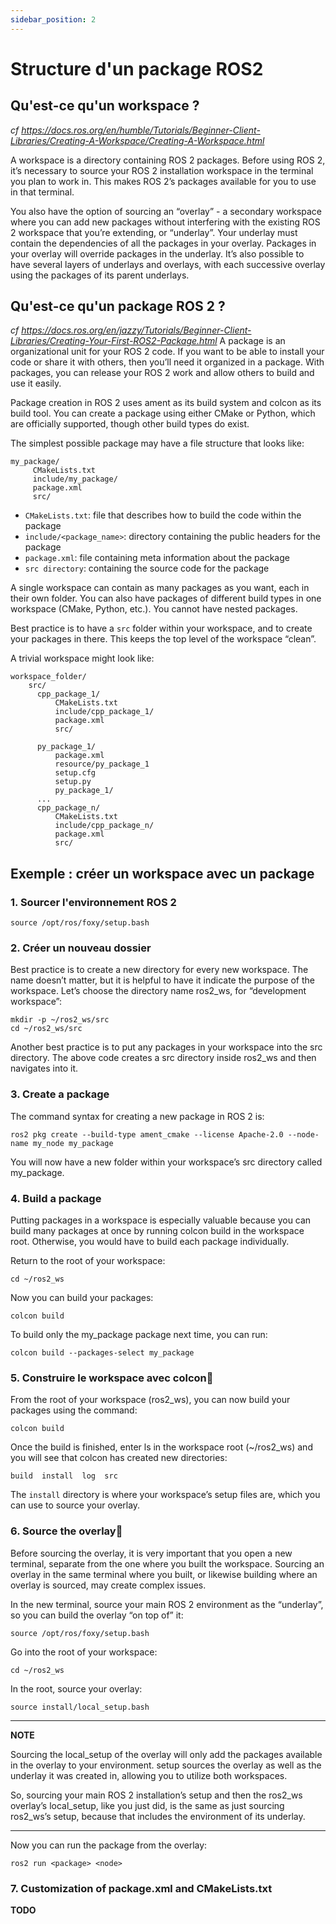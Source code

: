 ```yaml
---
sidebar_position: 2
---
```

# Structure d'un package ROS2
## Qu'est-ce qu'un workspace ?
*cf https://docs.ros.org/en/humble/Tutorials/Beginner-Client-Libraries/Creating-A-Workspace/Creating-A-Workspace.html*

A workspace is a directory containing ROS 2 packages. Before using ROS 2, it’s necessary to source your ROS 2 installation workspace in the terminal you plan to work in. This makes ROS 2’s packages available for you to use in that terminal.

You also have the option of sourcing an “overlay” - a secondary workspace where you can add new packages without interfering with the existing ROS 2 workspace that you’re extending, or “underlay”. Your underlay must contain the dependencies of all the packages in your overlay. Packages in your overlay will override packages in the underlay. It’s also possible to have several layers of underlays and overlays, with each successive overlay using the packages of its parent underlays.

## Qu'est-ce qu'un package ROS 2 ?
*cf https://docs.ros.org/en/jazzy/Tutorials/Beginner-Client-Libraries/Creating-Your-First-ROS2-Package.html*
A package is an organizational unit for your ROS 2 code. If you want to be able to install your code or share it with others, then you’ll need it organized in a package. With packages, you can release your ROS 2 work and allow others to build and use it easily.

Package creation in ROS 2 uses ament as its build system and colcon as its build tool. You can create a package using either CMake or Python, which are officially supported, though other build types do exist.

The simplest possible package may have a file structure that looks like:
```
my_package/
     CMakeLists.txt
     include/my_package/
     package.xml
     src/
```
- `CMakeLists.txt`: file that describes how to build the code within the package
- `include/<package_name>`: directory containing the public headers for the package
- `package.xml`: file containing meta information about the package
- `src directory`: containing the source code for the package

A single workspace can contain as many packages as you want, each in their own folder. You can also have packages of different build types in one workspace (CMake, Python, etc.). You cannot have nested packages.

Best practice is to have a `src` folder within your workspace, and to create your packages in there. This keeps the top level of the workspace “clean”.

A trivial workspace might look like:
```
workspace_folder/
    src/
      cpp_package_1/
          CMakeLists.txt
          include/cpp_package_1/
          package.xml
          src/

      py_package_1/
          package.xml
          resource/py_package_1
          setup.cfg
          setup.py
          py_package_1/
      ...
      cpp_package_n/
          CMakeLists.txt
          include/cpp_package_n/
          package.xml
          src/
```



## Exemple : créer un workspace avec un package

### 1. Sourcer l'environnement ROS 2
`source /opt/ros/foxy/setup.bash`

### 2. Créer un nouveau dossier
Best practice is to create a new directory for every new workspace. The name doesn’t matter, but it is helpful to have it indicate the purpose of the workspace. Let’s choose the directory name ros2_ws, for “development workspace”:
```
mkdir -p ~/ros2_ws/src
cd ~/ros2_ws/src
```
Another best practice is to put any packages in your workspace into the src directory. The above code creates a src directory inside ros2_ws and then navigates into it.

### 3. Create a package
The command syntax for creating a new package in ROS 2 is:
```
ros2 pkg create --build-type ament_cmake --license Apache-2.0 --node-name my_node my_package
```
You will now have a new folder within your workspace’s src directory called my_package.

### 4. Build a package
Putting packages in a workspace is especially valuable because you can build many packages at once by running colcon build in the workspace root. Otherwise, you would have to build each package individually.

Return to the root of your workspace:
```
cd ~/ros2_ws
```
Now you can build your packages:
```
colcon build
```
To build only the my_package package next time, you can run:
```
colcon build --packages-select my_package
```
### 5. Construire le workspace avec colcon

From the root of your workspace (ros2_ws), you can now build your packages using the command:
```
colcon build
```
Once the build is finished, enter ls in the workspace root (~/ros2_ws) and you will see that colcon has created new directories:
```
build  install  log  src
```
The `install` directory is where your workspace’s setup files are, which you can use to source your overlay.

### 6. Source the overlay

Before sourcing the overlay, it is very important that you open a new terminal, separate from the one where you built the workspace. Sourcing an overlay in the same terminal where you built, or likewise building where an overlay is sourced, may create complex issues.

In the new terminal, source your main ROS 2 environment as the “underlay”, so you can build the overlay “on top of” it:
```
source /opt/ros/foxy/setup.bash
```
Go into the root of your workspace:
```
cd ~/ros2_ws
```
In the root, source your overlay:
```
source install/local_setup.bash
```
---
**NOTE**

Sourcing the local_setup of the overlay will only add the packages available in the overlay to your environment. setup sources the overlay as well as the underlay it was created in, allowing you to utilize both workspaces.

So, sourcing your main ROS 2 installation’s setup and then the ros2_ws overlay’s local_setup, like you just did, is the same as just sourcing ros2_ws’s setup, because that includes the environment of its underlay.

--- 

Now you can run the package from the overlay:
```
ros2 run <package> <node>
```

### 7. Customization of package.xml and CMakeLists.txt
**TODO**
